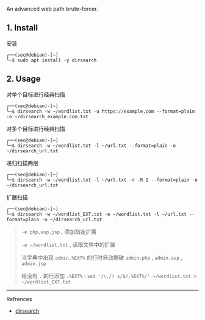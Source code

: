 An advanced web path brute-forcer.

## 1. Install

安装

```
┌──(sec@debian)-[~]
└─$ sudo apt install -y dirsearch
```

## 2. Usage

对单个目标进行经典扫描

```
┌──(sec@debian)-[~]
└─$ dirsearch -w ~/wordlist.txt -u https://example.com --format=plain -o ~/dirsearch_example.com.txt
```

对多个目标进行经典扫描

```
┌──(sec@debian)-[~]
└─$ dirsearch -w ~/wordlist.txt -l ~/url.txt --format=plain -o ~/dirsearch_url.txt
```

递归扫描两层

```
┌──(sec@debian)-[~]
└─$ dirsearch -w ~/wordlist.txt -l ~/url.txt -r -R 2 --format=plain -o ~/dirsearch_url.txt
```

扩展扫描

```
┌──(sec@debian)-[~]
└─$ dirsearch -w ~/wordlist_EXT.txt -e ~/wordlist.txt -l ~/url.txt --format=plain -o ~/dirsearch_url.txt
```

> `-e php,asp,jsp` , 添加指定扩展
>
> `-e ~/wordlist.txt` , 读取文件中的扩展
>
> 当字典中出现 `admin.%EXT%` 的行时自动爆破 `admin.php` ,  `admin.asp` ,  `admin.jsp` 
>
> 给没有 `.` 的行添加 `.%EXT%` : `sed '/\./! s/$/.%EXT%/' ~/wordlist.txt > ~/wordlist_EXT.txt` 

---

Refrences

- [dirsearch](https://www.kali.org/tools/dirsearch/)

